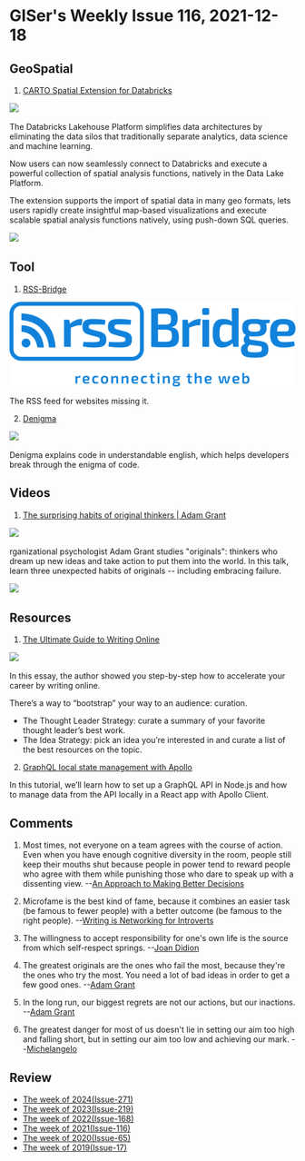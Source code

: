 # GISer's Weekly Issue 116, 2021-12-18

## GeoSpatial

1. [CARTO Spatial Extension for Databricks](https://databricks.com/blog/2021/12/09/announcing-cartos-spatial-extension-for-databricks-powering-geospatial-analysis-for-jll.html)

![](https://databricks.com/wp-content/uploads/2021/12/carto-blog-img-2.png)

The Databricks Lakehouse Platform simplifies data architectures by eliminating the data silos that traditionally separate analytics, data science and machine learning.

Now users can now seamlessly connect to Databricks and execute a powerful collection of spatial analysis functions, natively in the Data Lake Platform.

The extension supports the import of spatial data in many geo formats, lets users rapidly create insightful map-based visualizations and execute scalable spatial analysis functions natively, using push-down SQL queries.

![](https://carto.com/blog/img/posts/2021/2021-12-09-carto-databricks-spatial-analysis-lakehouse-platform/se-databricks.png)

## Tool

1. [RSS-Bridge](https://github.com/RSS-Bridge/rss-bridge)

![](https://github.com/RSS-Bridge/rss-bridge/raw/master/static/logo_600px.png)

The RSS feed for websites missing it.

2. [Denigma](https://denigma.app/)

![](https://cdn.beekka.com/blogimg/asset/202112/bg2021121617.webp)

Denigma explains code in understandable english, which helps developers break through the enigma of code.

## Videos

1. [The surprising habits of original thinkers | Adam Grant](https://www.youtube.com/watch?v=fxbCHn6gE3U)

![](https://mastersinclarity.com/wp-content/uploads/2019/01/AdamGrant.png)

rganizational psychologist Adam Grant studies "originals": thinkers who dream up new ideas and take action to put them into the world. In this talk, learn three unexpected habits of originals -- including embracing failure.

![](https://mastersinclarity.com/wp-content/uploads/2017/06/infography2.jpg)

## Resources

1. [The Ultimate Guide to Writing Online](https://perell.com/essay/the-ultimate-guide-to-writing-online/)

![](https://i0.wp.com/perell.com/wp-content/uploads/2019/04/e5fa3a028d941132b32e60077cf2a60082785d7a_2_1380x776.jpg?w=750&ssl=1)

In this essay, the author showed you step-by-step how to accelerate your career by writing online.

There’s a way to “bootstrap” your way to an audience: curation.

- The Thought Leader Strategy: curate a summary of your favorite thought leader’s best work.
- The Idea Strategy: pick an idea you’re interested in and curate a list of the best resources on the topic.

2. [GraphQL local state management with Apollo](https://blog.logrocket.com/graphql-local-state-management-apollo/)

In this tutorial, we’ll learn how to set up a GraphQL API in Node.js and how to manage data from the API locally in a React app with Apollo Client.

## Comments

1. Most times, not everyone on a team agrees with the course of action. Even when you have enough cognitive diversity in the room, people still keep their mouths shut because people in power tend to reward people who agree with them while punishing those who dare to speak up with a dissenting view.
   --[An Approach to Making Better Decisions](https://fs.blog/kahneman-better-decisions/)

2. Microfame is the best kind of fame, because it combines an easier task (be famous to fewer people) with a better outcome (be famous to the right people).
   --[Writing is Networking for Introverts](https://byrnehobart.medium.com/writing-is-networking-for-introverts-5cac14ad4c77)

3. The willingness to accept responsibility for one's own life is the source from which self-respect springs.
   --[Joan Didion]()

4. The greatest originals are the ones who fail the most, because they're the ones who try the most. You need a lot of bad ideas in order to get a few good ones.
   --[Adam Grant](https://www.ted.com/talks/adam_grant_the_surprising_habits_of_original_thinkers)

5. In the long run, our biggest regrets are not our actions, but our inactions.
   --[Adam Grant](https://www.ted.com/talks/adam_grant_the_surprising_habits_of_original_thinkers)

6. The greatest danger for most of us doesn't lie in setting our aim too high and falling short, but in setting our aim too low and achieving our mark.
   --[Michelangelo](https://www.brainyquote.com/quotes/michelangelo_108779)

## Review

- [The week of 2024(Issue-271)](../2024/issue-271.md)
- [The week of 2023(Issue-219)](../2023/issue-219.md)
- [The week of 2022(Issue-168)](../2022/issue-168.md)
- [The week of 2021(Issue-116)](../2021/issue-116.md)
- [The week of 2020(Issue-65)](../2020/issue-65.md)
- [The week of 2019(Issue-17)](../2019/issue-17.md)
